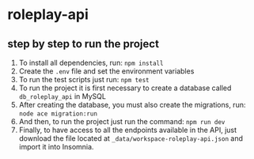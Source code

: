 # roleplay-api
## step by step to run the project

1) To install all dependencies, run: `npm install`
2) Create the `.env` file and set the environment variables
3) To run the test scripts just run: `npm test`
4) To run the project it is first necessary to create a database called `db_roleplay_api` in MySQL
5) After creating the database, you must also create the migrations, run: `node ace migration:run`
6) And then, to run the project just run the command: `npm run dev`
7) Finally, to have access to all the endpoints available in the API, just download the file located at `_data/workspace-roleplay-api.json` and import it into Insomnia.
